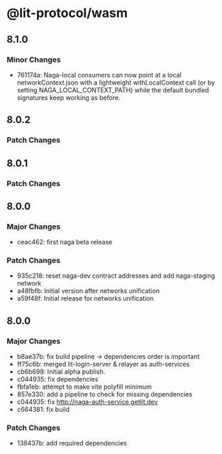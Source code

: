 # @lit-protocol/wasm

## 8.1.0

### Minor Changes

- 761174a: Naga-local consumers can now point at a local networkContext.json with a lightweight withLocalContext call (or by setting NAGA_LOCAL_CONTEXT_PATH) while the default bundled signatures keep working as before.

## 8.0.2

### Patch Changes

## 8.0.1

### Patch Changes

## 8.0.0

### Major Changes

- ceac462: first naga beta release

### Patch Changes

- 935c218: reset naga-dev contract addresses and add naga-staging network
- a48fbfb: Initial version after networks unification
- a59f48f: Initial release for networks unification

## 8.0.0

### Major Changes

- b8ae37b: fix build pipeline -> dependencies order is important
- ff75c6b: merged lit-login-server & relayer as auth-services
- cb6b698: Initial alpha publish.
- c044935: fix dependencies
- fbfa1eb: attempt to make vite polyfill minimum
- 857e330: add a pipeline to check for missing dependencies
- c044935: fix http://naga-auth-service.getlit.dev
- c664381: fix build

### Patch Changes

- 138437b: add required dependencies
